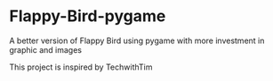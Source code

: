 # Flappy-Bird-pygame
A better version of Flappy Bird using pygame with more investment in graphic and images

This project is inspired by TechwithTim
